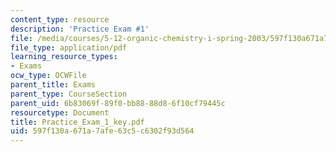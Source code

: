 ```yaml
---
content_type: resource
description: 'Practice Exam #1'
file: /media/courses/5-12-organic-chemistry-i-spring-2003/597f130a671a7afe63c5c6302f93d564_Practice_Exam_1_key.pdf
file_type: application/pdf
learning_resource_types:
- Exams
ocw_type: OCWFile
parent_title: Exams
parent_type: CourseSection
parent_uid: 6b83069f-89f0-bb88-88d8-6f10cf79445c
resourcetype: Document
title: Practice_Exam_1_key.pdf
uid: 597f130a-671a-7afe-63c5-c6302f93d564
---
```

